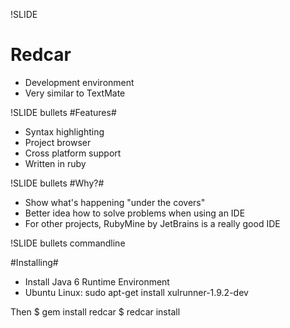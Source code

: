 !SLIDE 
# Redcar #
* Development environment
* Very similar to TextMate

!SLIDE bullets
#Features#
* Syntax highlighting 
* Project browser
* Cross platform support
* Written in ruby

!SLIDE bullets
#Why?#
* Show what's happening "under the covers"
* Better idea how to solve problems when using an IDE
* For other projects, RubyMine by JetBrains is a really good IDE

!SLIDE bullets commandline

#Installing#
* Install Java 6 Runtime Environment
* Ubuntu Linux: 
    sudo apt-get install xulrunner-1.9.2-dev

Then
    $ gem install redcar
    $ redcar install
